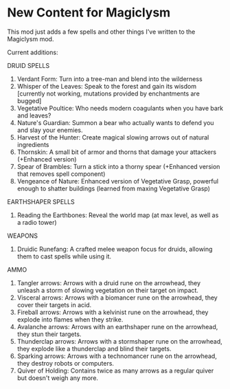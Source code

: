 # New Content for Magiclysm

This mod just adds a few spells and other things I've written to the Magiclysm mod.

Current additions:

DRUID SPELLS

1) Verdant Form: Turn into a tree-man and blend into the wilderness
2) Whisper of the Leaves: Speak to the forest and gain its wisdom [currently not working, mutations provided by enchantments are bugged]
3) Vegetative Poultice: Who needs modern coagulants when you have bark and leaves? 
4) Nature's Guardian: Summon a bear who actually wants to defend you and slay your enemies.
5) Harvest of the Hunter: Create magical slowing arrows out of natural ingredients
6) Thornskin: A small bit of armor and thorns that damage your attackers (+Enhanced version)
7) Spear of Brambles: Turn a stick into a thorny spear (+Enhanced version that removes spell component)
8) Vengeance of Nature: Enhanced version of Vegetative Grasp, powerful enough to shatter buildings (learned from maxing Vegetative Grasp)

EARTHSHAPER SPELLS

1) Reading the Earthbones: Reveal the world map (at max level, as well as a radio tower)

WEAPONS

1) Druidic Runefang: A crafted melee weapon focus for druids, allowing them to cast spells while using it. 

AMMO

1) Tangler arrows: Arrows with a druid rune on the arrowhead, they unleash a storm of slowing vegetation on their target on impact.
2) Visceral arrows: Arrows with a biomancer rune on the arrowhead, they cover their targets in acid.
3) Fireball arrows: Arrows with a kelvinist rune on the arrowhead, they explode into flames when they strike.
4) Avalanche arrows: Arrows with an earthshaper rune on the arrowhead, they stun their targets.
5) Thunderclap arrows: Arrows with a stormshaper rune on the arrowhead, they explode like a thunderclap and blind their targets.
6) Sparking arrows: Arrows with a technomancer rune on the arrowhead, they destroy robots or computers.
7) Quiver of Holding: Contains twice as many arrows as a regular quiver but doesn't weigh any more.
